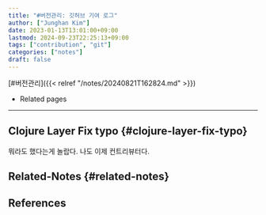 ```yaml
---
title: "#버전관리: 깃허브 기여 로그"
author: ["Junghan Kim"]
date: 2023-01-13T13:01:00+09:00
lastmod: 2024-09-23T22:25:13+09:00
tags: ["contribution", "git"]
categories: ["notes"]
draft: false
---
```


[#버전관리]({{< relref "/notes/20240821T162824.md" >}})

-   Related pages

---


## Clojure Layer Fix typo {#clojure-layer-fix-typo}

뭐라도 했다는게 놀랍다. 나도 이제 컨트리뷰터다.


## Related-Notes {#related-notes}

## References

<style>.csl-entry{text-indent: -1.5em; margin-left: 1.5em;}</style><div class="csl-bib-body">
</div>
